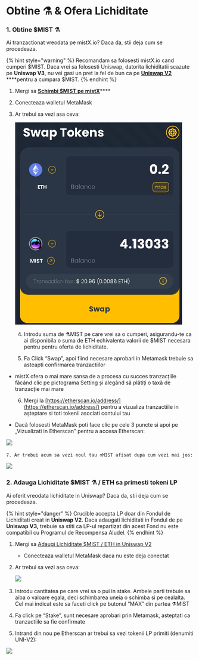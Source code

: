 # Obtine ⚗️ & Ofera Lichiditate

### 1. Obtine $MIST ⚗️

Ai tranzactionat vreodata pe mistX.io? Daca da, stii deja cum se procedeaza. 

{% hint style="warning" %}
Recomandam sa folosesti mistX.io cand cumperi $MIST. Daca vrei sa folosesti Uniswap, datorita lichiditatii scazute pe **Uniswap V3**, nu vei gasi un pret la fel de bun ca pe [**Uniswap V2**](https://app.uniswap.org/#/swap?outputCurrency=0x88acdd2a6425c3faae4bc9650fd7e27e0bebb7ab&use=V2) ****pentru a cumpara $MIST.
{% endhint %}

1. Mergi sa [**Schimbi $MIST pe mistX**](http://swap.alchemist.wtf/)\*\*\*\*
2. Conecteaza walletul MetaMask
3. Ar trebui sa vezi asa ceva:

    ![](.gitbook/assets/swap.jpg)

    4. Introdu suma de ⚗️MIST pe care vrei sa o cumperi, asigurandu-te ca ai disponibila o suma de ETH echivalenta valorii de $MIST necesara pentru pentru oferta de lichiditate.

    5. Fa Click “Swap”, apoi fiind necesare aprobari in Metamask trebuie sa asteapti confirmarea tranzactiilor

* mistX ofera o mai mare sansa de a procesa cu succes tranzacțiile făcând clic pe pictograma Setting și alegând să plătiți o taxă de tranzacție mai mare

     6. Mergi la [https://etherscan.io/address/](https://etherscan.io/address/) pentru a vizualiza tranzactiile in așteptare si toti tokenii asociati contului tau

* Dacă folosesti MetaMask poti face clic pe cele 3 puncte si apoi pe „Vizualizati in Etherscan” pentru a accesa Etherscan:

![](https://i.imgur.com/jdzodQP.png)

    7. Ar trebui acum sa vezi noul tau ⚗️MIST afisat dupa cum vezi mai jos:

 ![](https://i.imgur.com/bF9wsrg.png)

### 2. Adauga Lichiditate $MIST ⚗️ / ETH sa primesti tokeni LP

Ai oferit vreodata lichiditate in Uniswap? Daca da, stii deja cum se procedeaza.

{% hint style="danger" %}
Crucible accepta LP doar din Fondul de Lichiditati creat in **Uniswap V2**. Daca adaugati lichiditati in Fondul de pe **Uniswap V3,** trebuie sa stiti ca LP-ul repartizat din acest Fond nu este compatibil cu Programul de Recompensa Aludel.
{% endhint %}

1. Mergi sa [Adaugi Lichiditate $MIST / ETH in Uniswap V2](https://app.uniswap.org/#/add/v2/0x88acdd2a6425c3faae4bc9650fd7e27e0bebb7ab/ETH)
   * Conecteaza walletul MetaMask daca nu este deja conectat
2. Ar trebui sa vezi asa ceva:

    ![](https://i.imgur.com/7paIEyF.png)

3. Introdu cantitatea pe care vrei sa o pui in stake. Ambele parti trebuie sa aiba o valoare egala, deci schimbarea uneia o schimba si pe cealalta. Cel mai indicat este sa faceti click pe butonul “MAX” din partea ⚗️MIST
4. Fa click pe “Stake”, sunt necesare aprobari prin Metamask, asteptati ca tranzactiile sa fie confirmate
5. Intrand din nou pe Etherscan ar trebui sa vezi tokenii LP primiti \(denumiti UNI-V2\):

 ![](https://i.imgur.com/6hAoHGw.png)

## 

